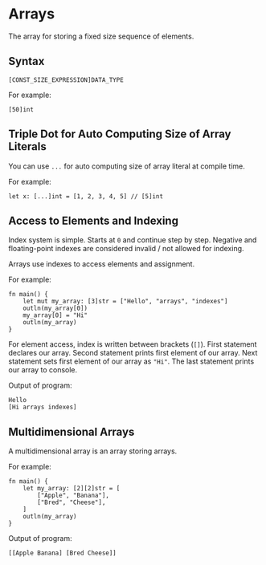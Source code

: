 # Arrays
The array for storing a fixed size sequence of elements. 

## Syntax
```
[CONST_SIZE_EXPRESSION]DATA_TYPE
```
For example:
```jule
[50]int
```

## Triple Dot for Auto Computing Size of Array Literals
You can use `...` for auto computing size of array literal at compile time.

For example:
```jule
let x: [...]int = [1, 2, 3, 4, 5] // [5]int
```

## Access to Elements and Indexing
Index system is simple. Starts at `0` and continue step by step. Negative and floating-point indexes are considered invalid / not allowed for indexing.

Arrays use indexes to access elements and assignment.

For example:
```jule
fn main() {
    let mut my_array: [3]str = ["Hello", "arrays", "indexes"]
    outln(my_array[0])
    my_array[0] = "Hi"
    outln(my_array)
}
```
For element access, index is written between brackets (`[]`). First statement declares our array. Second statement prints first element of our array. Next statement sets first element of our array as `"Hi"`. The last statement prints our array to console.

Output of program:
```
Hello
[Hi arrays indexes]
```

## Multidimensional Arrays
A multidimensional array is an array storing arrays.

For example:
```jule
fn main() {
    let my_array: [2][2]str = [
        ["Apple", "Banana"],
        ["Bred", "Cheese"],
    ]
    outln(my_array)
}
```

Output of program:
```
[[Apple Banana] [Bred Cheese]]
```